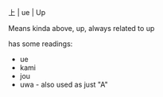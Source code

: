 上 | ue | Up

Means kinda above, up, always related to up

has some readings:

* ue
* kami
* jou
* uwa - also used as just "A"
